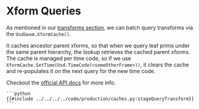 # Xform Queries <a name="xform"></a>
As mentioned in our [transforms section](../../core/elements/transform.md), we can batch query transforms via the `UsdGeom.XformCache()`.

It caches ancestor parent xforms, so that when we query leaf prims under the same parent hierarchy, the lookup retrieves the cached parent xforms. The cache is managed per time code, so if we use `XformCache.SetTime(Usd.TimeCode(<someOtherFrame>))`, it clears the cache and re-populates it on the next query for the new time code.

Checkout the [official API docs](https://openusd.org/dev/api/class_usd_geom_xform_cache.html) for more info.

~~~admonish info title=""
```python
{{#include ../../../../code/production/caches.py:stageQueryTransform}}
```
~~~